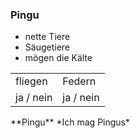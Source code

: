 ### Pingu
- nette Tiere
- Säugetiere
- mögen die Kälte

<table>
<tr>
<td> fliegen </td>
<td> Federn </td>
<tr>
<td> ja / nein </td>
<td> ja / nein </td>
</tr>
</table>
**Pingu**
*Ich mag Pingus*
